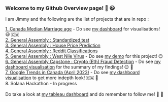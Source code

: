 ### Welcome to my Github Overview page!  👋 :smiley:

I am Jimmy and the following are the list of projects that are in repo :

[1. Canada Median Marriage age](https://github.com/Jimmy-Sudoku/Canada-median-marriage-age) - Do see [my dashboard](https://public.tableau.com/app/profile/jimmy5898/viz/CanadaAverageMarriageAge1970-2020/Story1) for visualisations! 😃 🇨🇦
<br>
[2. General Assembly : Standardized test](https://github.com/Jimmy-Sudoku/General-Assembly-Projects/tree/main/01_Project%2001-Standardized%20test)
<br>
[3. General Assembly : House Price Prediction](https://github.com/Jimmy-Sudoku/General-Assembly-Projects/tree/main/02_Project%2002-House%20Price%20Prediction)
<br>
[4. General Assembly : Reddit Classifications](https://github.com/Jimmy-Sudoku/General-Assembly-Projects/tree/main/03_Project%2003-Reddit%20Classifications)
<br>
[5. General Assembly : West Nile Virus](https://github.com/Jimmy-Sudoku/General-Assembly-Projects/tree/main/04-Project%2004-West%20Nile%20Virus) - Do see [my demo](https://west-nile-virus-area.streamlit.app/) for this project! :wink:
<br>
[6. General Assembly Capstone : Crypto (Eth) Fraud Detection](https://github.com/Jimmy-Sudoku/General-Assembly-Projects/tree/main/05%20Capstone%20Project%20-%20Crypto%20Fraud%20Detection) - Do see [my dashboard visualisation](https://public.tableau.com/app/profile/jimmy5898/viz/CryptoEthFraudDashboard/CryptoEthFraudTransactionVisualisations) for the summary of my findings! 😉 🥳 
<br>
[7. Google Trends in Canada (April 2023)](https://github.com/Jimmy-Sudoku/Canada-Google-Trend-Dashboard-April-2023) - Do see [my dashboard visualisation](https://public.tableau.com/app/profile/jimmy5898/viz/GoggleTrendsinCanadaApril2023/storytelling) to get more indepth look! 🇨🇦 🍾
<br>
8. Solana Hackathon - In progress
<br><br>
Do take a look at [my tableau dashboard](https://public.tableau.com/app/profile/jimmy5898) and do remember to follow me! :hugs: :pray:
<!--
**Jimmy-Sudoku/Jimmy-Sudoku** is a ✨ _special_ ✨ repository because its `README.md` (this file) appears on your GitHub profile.

Here are some ideas to get you started:

- 🔭 I’m currently working on ...
- 🌱 I’m currently learning ...
- 👯 I’m looking to collaborate on ...
- 🤔 I’m looking for help with ...
- 💬 Ask me about ...
- 📫 How to reach me: ...
- 😄 Pronouns: ...
- ⚡ Fun fact: ...
-->
